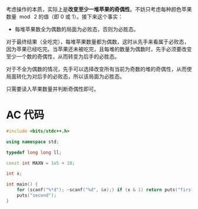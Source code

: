考虑操作的本质，实际上是**改变至少一堆苹果的奇偶性**。不妨只考虑每种颜色苹果数量 $\bmod\ 2$ 的值（即 $0$ 或 $1$）。接下来这个事实：

- 每堆苹果数全为偶数的局面为必败态，否则为必胜态。

对于最终结果（全吃完），每堆苹果数量都为偶数，这时从先手来看属于必败态，因为苹果已经吃完。当苹果还未被吃完，且每堆的数量为偶数时，先手必须要改变至少一个数的奇偶性，从而转变为后手的必胜态。

对于不全为偶数的情况，先手可以选择改变所有当前为奇数的堆的奇偶性，从而使局面转化为对后手的必败态，所以该局面为必胜态。

只需要读入苹果数量并判断奇偶性即可。

# AC 代码

```cpp
#include <bits/stdc++.h>

using namespace std;

typedef long long ll;

const int MAXN = 1e5 + 10;

int x;

int main() {
	for (scanf("%*d"); ~scanf("%d", &x);) if (x & 1) return puts("first"), 0;
	puts("second");
}
```